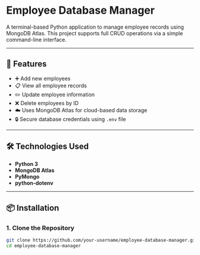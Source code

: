 # Employee Database Manager

A terminal-based Python application to manage employee records using MongoDB Atlas. This project supports full CRUD operations via a simple command-line interface.

---

## 🚀 Features

- ➕ Add new employees
- 📋 View all employee records
- ✏️ Update employee information
- ❌ Delete employees by ID
- ☁️ Uses MongoDB Atlas for cloud-based data storage
- 🔒 Secure database credentials using `.env` file

---

## 🛠️ Technologies Used

- **Python 3**
- **MongoDB Atlas**
- **PyMongo**
- **python-dotenv**

---

## 📦 Installation

### 1. Clone the Repository

```bash
git clone https://github.com/your-username/employee-database-manager.git
cd employee-database-manager
